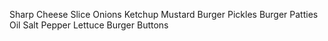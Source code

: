 Sharp Cheese Slice
Onions
Ketchup
Mustard
Burger Pickles
Burger Patties
Oil
Salt
Pepper
Lettuce
Burger Buttons